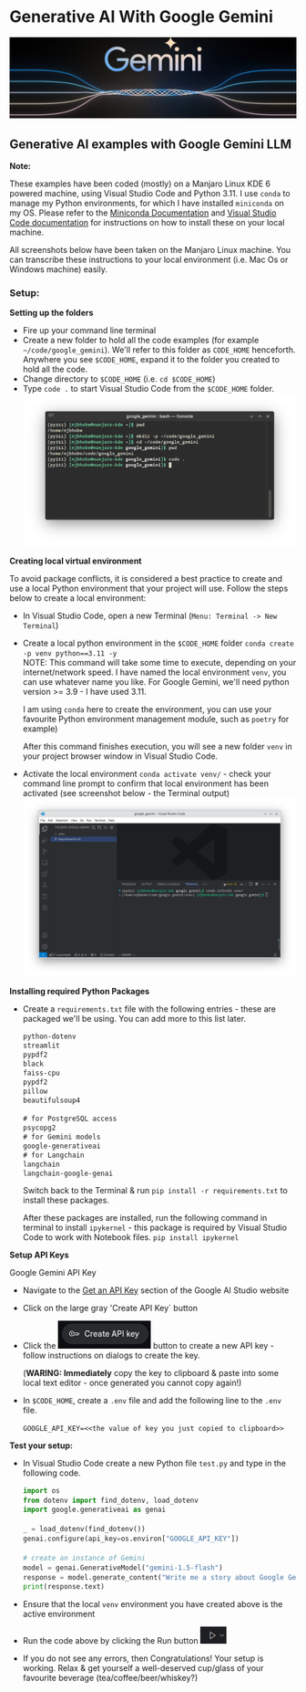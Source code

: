 # Generative AI With Google Gemini
![Google Gemini Image](images/doc/google_gemini.png)

## Generative AI examples with Google Gemini LLM

**Note:**

These examples have been coded (mostly) on a Manjaro Linux KDE 6 powered machine, using Visual Studio Code and Python 3.11. I use `conda` to manage my Python environments, for which I have installed `miniconda` on my OS. Please refer to the [Miniconda Documentation](https://docs.anaconda.com/miniconda/) and [Visual Studio Code documentation](https://code.visualstudio.com/) for instructions on how to install these on your local machine. 

All screenshots below have been taken on the Manjaro Linux machine. You can transcribe these instructions to your local environment (i.e. Mac Os or Windows machine) easily.

### Setup:
**Setting up the folders**
* Fire up your command line terminal
* Create a new folder to hold all the code examples (for example `~/code/google_gemini`). We'll refer to this folder as `CODE_HOME` henceforth. Anywhere you see `$CODE_HOME`, expand it to the folder you created to hold all the code.
* Change directory to `$CODE_HOME` (i.e. `cd $CODE_HOME`)
* Type `code .` to start Visual Studio Code from the `$CODE_HOME` folder.
![Terminal](images/doc/command_line.png)

**Creating local virtual environment**

To avoid package conflicts, it is considered a best practice to create and use a local Python environment that your project will use. Follow the steps below to create a local environment:

* In Visual Studio Code, open a new Terminal (`Menu: Terminal -> New Terminal`)
* Create a local python environment in the `$CODE_HOME` folder `conda create -p venv python==3.11 -y`<br/>
  NOTE: This command will take some time to execute, depending on your internet/network speed. I have named the local environment `venv`, you can use whatever name you like. For Google Gemini, we'll need python version >= 3.9 - I have used 3.11. 
  
  I am using `conda` here to create the environment, you can use your favourite Python environment management module, such as `poetry` for example)

  After this command finishes execution, you will see a new folder `venv` in your project browser window in Visual Studio Code.

* Activate the local environment `conda activate venv/` - check your command line prompt to confirm that local environment has been activated (see screenshot below - the Terminal output)
![VS Code with Env Activated](images/doc/vscode_env_activated.png)

**Installing required Python Packages**

* Create a `requirements.txt` file with the following entries - these are packaged we'll be using. You can add more to this list later.
  ```
  python-dotenv
  streamlit
  pypdf2
  black
  faiss-cpu
  pypdf2
  pillow
  beautifulsoup4

  # for PostgreSQL access
  psycopg2
  # for Gemini models
  google-generativeai
  # for Langchain
  langchain
  langchain-google-genai 
  ```
  Switch back to the Terminal & run
  `pip install -r requirements.txt` to install these packages.

  After these packages are installed, run the following command in terminal to install `ipykernel` - this package is required by Visual Studio Code to work with Notebook files.
  `pip install ipykernel`

**Setup API Keys**

Google Gemini API Key
  * Navigate to the [Get an API Key](https://aistudio.google.com/app/apikey) section of the Google AI Studio website
  * Click on the large gray 'Create API Key` button
  * Click the ![Create API Key](images/doc/gemini_create_api_key.png) button to create a new API key - follow instructions on dialogs to create the key.

    (**WARING: Immediately** copy the key to clipboard & paste into some local text editor - once generated you cannot copy again!)
  * In `$CODE_HOME`, create a `.env` file and add the following line to the `.env` file.

    `GOOGLE_API_KEY=<<the value of key you just copied to clipboard>>`

**Test your setup:**

* In Visual Studio Code create a new Python file `test.py` and type in the following code.

  ```python
  import os
  from dotenv import find_dotenv, load_dotenv
  import google.generativeai as genai

  _ = load_dotenv(find_dotenv())
  genai.configure(api_key=os.environ["GOOGLE_API_KEY"])

  # create an instance of Gemini
  model = genai.GenerativeModel("gemini-1.5-flash")
  response = model.generate_content("Write me a story about Google Gemini LLM")
  print(response.text)
  ```
* Ensure that the local `venv` environment you have created above is the active environment
* Run the code above by clicking the Run button ![Run Button](images/doc/vscode_run.png)
* If you do not see any errors, then Congratulations! Your setup is working. Relax & get yourself a well-deserved cup/glass of your favourite beverage (tea/coffee/beer/whiskey?)


   